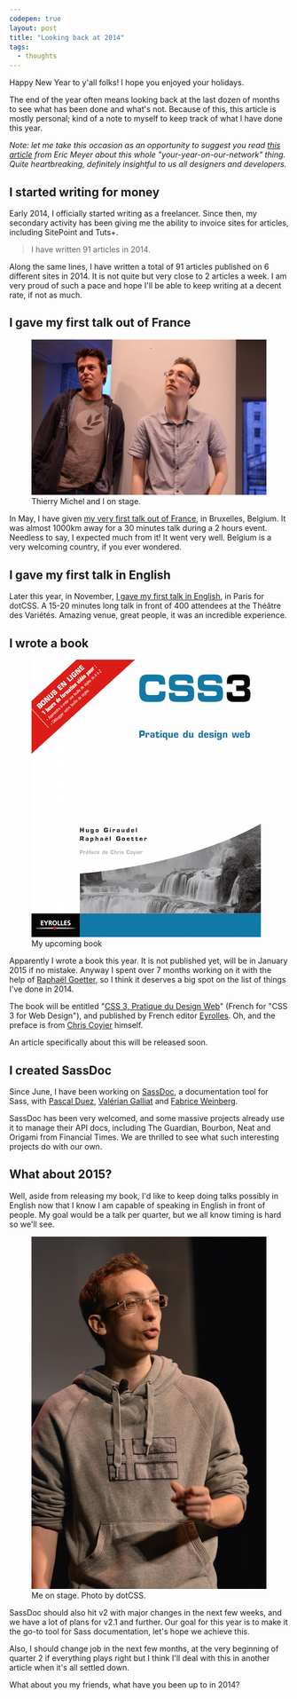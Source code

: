 ```yaml
---
codepen: true
layout: post
title: "Looking back at 2014"
tags:
  - thoughts
---
```


Happy New Year to y'all folks! I hope you enjoyed your holidays.

The end of the year often means looking back at the last dozen of months to see what has been done and what's not. Because of this, this article is mostly personal; kind of a note to myself to keep track of what I have done this year.

*Note: let me take this occasion as an opportunity to suggest you read [this article](http://meyerweb.com/eric/thoughts/2014/12/24/inadvertent-algorithmic-cruelty/) from Eric Meyer about this whole "your-year-on-our-network" thing. Quite heartbreaking, definitely insightful to us all designers and developers.*

## I started writing for money

Early 2014, I officially started writing as a freelancer. Since then, my secondary activity has been giving me the ability to invoice sites for articles, including SitePoint and Tuts+.

<blockquote class="pull-quote--left">I have written 91 articles in 2014.</blockquote>

Along the same lines, I have written a total of 91 articles published on 6 different sites in 2014. It is not quite but very close to 2 articles a week. I am very proud of such a pace and hope I'll be able to keep writing at a decent rate, if not as much.

<h2 style="clear: both">I gave my first talk out of France</h2>

<figure class="figure--left">
<img src="/images/feedbacks-feweb__speakers.jpg" alt="">
<figcaption>Thierry Michel and I on stage.</figcaption>
</figure>

In May, I have given [my very first talk out of France](http://hugogiraudel.com/2014/06/02/feedbacks-feweb/), in Bruxelles, Belgium. It was almost 1000km away for a 30 minutes talk during a 2 hours event. Needless to say, I expected much from it! It went very well. Belgium is a very welcoming country, if you ever wondered.


## I gave my first talk in English

Later this year, in November, [I gave my first talk in English](http://hugogiraudel.com/2014/11/17/feedback-on-dotcss/), in Paris for dotCSS. A 15-20 minutes long talk in front of 400 attendees at the Théâtre des Variétés. Amazing venue, great people, it was an incredible experience.

<script async class="speakerdeck-embed" data-id="117e5ae04f2501329d875e31c290001e" data-ratio="1.36898395721925" src="//speakerdeck.com/assets/embed.js"></script>

## I wrote a book


<figure class="figure--right">
<img src="/images/looking-back-at-2014/book-cover.png" alt="" />
<figcaption>My upcoming book</figcaption>
</figure>

Apparently I wrote a book this year. It is not published yet, will be in January 2015 if no mistake. Anyway I spent over 7 months working on it with the help of [Raphaël Goetter](https://twitter.com/goetter), so I think it deserves a big spot on the list of things I've done in 2014.

The book will be entitled "[CSS 3, Pratique du Design Web](http://www.amazon.fr/dp/2212140231)" (French for "CSS 3 for Web Design"), and published by French editor [Eyrolles](http://www.eyrolles.com/). Oh, and the preface is from [Chris Coyier](https://twitter.com/chriscoyier) himself.

An article specifically about this will be released soon.

## I created SassDoc

Since June, I have been working on [SassDoc](http://sassdoc.com), a documentation tool for Sass, with [Pascal Duez](https://twitter.com/pascalduez), [Valérian Galliat](https://twitter.com/valeriangalliat) and [Fabrice Weinberg](https://twitter.com/fweinb).

SassDoc has been very welcomed, and some massive projects already use it to manage their API docs, including The Guardian, Bourbon, Neat and Origami from Financial Times. We are thrilled to see what such interesting projects do with our own.

## What about 2015?

Well, aside from releasing my book, I'd like to keep doing talks possibly in English now that I know I am capable of speaking in English in front of people. My goal would be a talk per quarter, but we all know timing is hard so we'll see.

<figure class="figure--left">
<img src="/images/feedback-on-dotcss__hugo.jpg" alt="" />
<figcaption>Me on stage. Photo by dotCSS.</figcaption>
</figure>

SassDoc should also hit v2 with major changes in the next few weeks, and we have a lot of plans for v2.1 and further. Our goal for this year is to make it the go-to tool for Sass documentation, let's hope we achieve this.

Also, I should change job in the next few months, at the very beginning of quarter 2 if everything plays right but I think I'll deal with this in another article when it's all settled down.

What about you my friends, what have you been up to in 2014?
